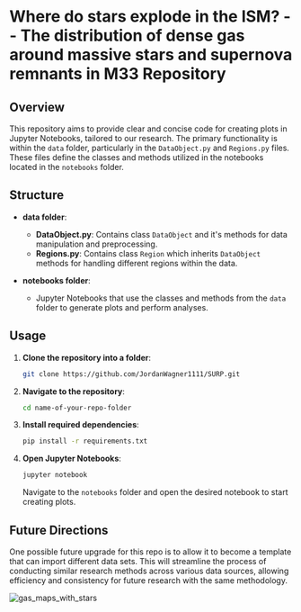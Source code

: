# Where do stars explode in the ISM? -- The distribution of dense gas around massive stars and supernova remnants in M33 Repository

## Overview

This repository aims to provide clear and concise code for creating plots in Jupyter Notebooks, tailored to our research. The primary functionality is within the `data` folder, particularly in the `DataObject.py` and `Regions.py` files. These files define the classes and methods utilized in the notebooks located in the `notebooks` folder.

## Structure

- **data folder**:
  - **DataObject.py**: Contains class `DataObject` and it's methods for data manipulation and preprocessing.
  - **Regions.py**: Contains class `Region` which inherits `DataObject` methods for handling different regions within the data.

- **notebooks folder**:
  - Jupyter Notebooks that use the classes and methods from the `data` folder to generate plots and perform analyses.

## Usage

1. **Clone the repository into a folder**:
    ```bash
    git clone https://github.com/JordanWagner1111/SURP.git
    ```

2. **Navigate to the repository**:
    ```bash
    cd name-of-your-repo-folder
    ```

3. **Install required dependencies**:
    ```bash
    pip install -r requirements.txt
    ```

4. **Open Jupyter Notebooks**:
    ```bash
    jupyter notebook
    ```
   Navigate to the `notebooks` folder and open the desired notebook to start creating plots.

## Future Directions

One possible future upgrade for this repo is to allow it to become a template that can import different data sets. This will streamline the process of conducting similar research methods across various data sources, allowing efficiency and consistency for future research with the same methodology.

![gas_maps_with_stars](https://github.com/JordanWagner1111/SURP/assets/105239335/8de5378a-a641-467c-b564-d347731c9b09)
